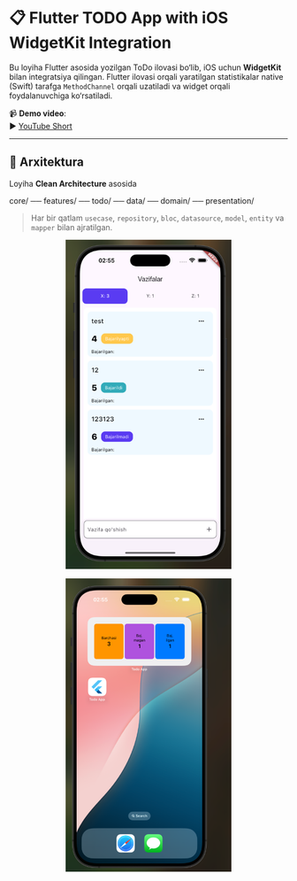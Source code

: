 # 📋 Flutter TODO App with iOS WidgetKit Integration

Bu loyiha Flutter asosida yozilgan ToDo ilovasi bo‘lib, iOS uchun **WidgetKit** bilan integratsiya qilingan. Flutter ilovasi orqali yaratilgan statistikalar native (Swift) tarafga `MethodChannel` orqali uzatiladi va widget orqali foydalanuvchiga ko‘rsatiladi.

📹 **Demo video**:  
▶️ [YouTube Short](https://youtube.com/shorts/ZZWNL7I1pdk?feature=share)

---

## 📐 Arxitektura

Loyiha **Clean Architecture** asosida

core/
 ── features/
    ── todo/
        ── data/
        ── domain/
        ── presentation/


> Har bir qatlam `usecase`, `repository`, `bloc`, `datasource`, `model`, `entity` va `mapper` bilan ajratilgan.

<p align="center">
  <img src="assets/img_1.png" width="300" alt="Todo Widget Preview"/>
</p>

<p align="center">
  <img src="assets/img_2.png" width="300" alt="Todo Widget Preview"/>
</p>